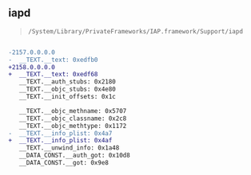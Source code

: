 ## iapd

> `/System/Library/PrivateFrameworks/IAP.framework/Support/iapd`

```diff

-2157.0.0.0.0
-  __TEXT.__text: 0xedfb0
+2158.0.0.0.0
+  __TEXT.__text: 0xedf68
   __TEXT.__auth_stubs: 0x2180
   __TEXT.__objc_stubs: 0x4e80
   __TEXT.__init_offsets: 0x1c

   __TEXT.__objc_methname: 0x5707
   __TEXT.__objc_classname: 0x2c8
   __TEXT.__objc_methtype: 0x1172
-  __TEXT.__info_plist: 0x4a7
+  __TEXT.__info_plist: 0x4af
   __TEXT.__unwind_info: 0x1a48
   __DATA_CONST.__auth_got: 0x10d8
   __DATA_CONST.__got: 0x9e8

```
